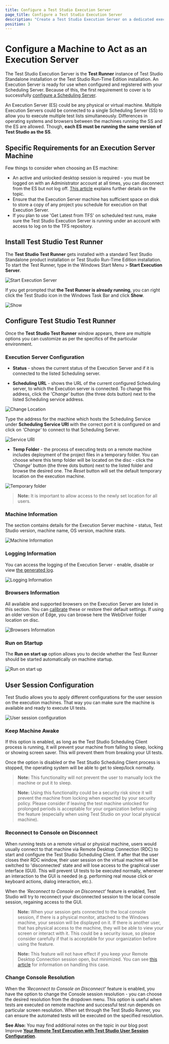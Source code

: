 ```yaml
---
title: Configure a Test Studio Execution Server
page_title: Configure a Test Studio Execution Server
description: "Create a Test Studio Execution Server on a dedicated execution machine in a scheduling setup. Execute Test Studio tests on remote machines. The Execution Server is the Test Studio Test Runner instance of Test Studio Standalone installation or the Test Studio Run-Time Edition installation. An Execution Server is ready for use when configured and registered with your Scheduling Server."
position: 3
---
```

# Configure a Machine to Act as an Execution Server

The Test Studio Execution Server is the **Test Runner** instance of Test Studio Standalone installation or the Test Studio Run-Time Edition installation. An Execution Server is ready for use when configured and registered with your Scheduling Server. Because of this, the first requirement to cover is to successfully <a href="/features/scheduling-test-runs/multiple-machines-scheduling-setup/create-scheduling-server" target="_blank">configure a Scheduling Server</a>.

An Execution Server (ES) could be any physical or virtual machine. Multiple Execution Servers could be connected to a single Scheduling Server (SS) to allow you to execute multiple test lists simultaneously. Differences in operating systems and browsers between the machines running the SS and the ES are allowed. Though, **each ES must be running the same version of Test Studio as the SS**.

## Specific Requirements for an Execution Server Machine

Few things to consider when choosing an ES machine:

- An active and unlocked desktop session is required - you must be logged on with an Administrator account at all times, you can disconnect from the ES but not log off.  <a href="/knowledge-base/test-execution-kb/locked-machine" target="_blank">This article</a> explains further details on the topic.
- Ensure that the Execution Server machine has sufficient space on disk to store a copy of any project you schedule for execution on that Execution Server.
- If you plan to use 'Get Latest from TFS' on scheduled test runs, make sure the Test Studio Execution Server is running under an account with access to log on to the TFS repository.

## Install Test Studio Test Runner

The **Test Studio Test Runner** gets installed with a standard Test Studio Standalone product installation or Test Studio Run-Time Edition installation. To start the Test Runner, type in the Windows Start Menu > **Start Execution Server**.

![Start Execution Server][1a]

If you get prompted that **the Test Runner is already running**, you can right click the Test Studio icon in the Windows Task Bar and click **Show**.

![Show][1]

## Configure Test Studio Test Runner

Once the **Test Studio Test Runner** window appears, there are multiple options you can customize as per the specifics of the particular environment. 

### Execution Server Configuration

- **Status** - shows the current status of the Execution Server and if it is connected to the listed Scheduling server.

- **Scheduling URL** - shows the URL of the current configured Scheduling server, to which the Execution server is connected. To change this address, click the *'Change'* button (the three dots button) next to the listed Scheduling service address.

![Change Location][2]

Type the address for the machine which hosts the Scheduling Service under **Scheduling Service URI** with the correct port it is configured on and click on *'Change'* to connect to that Scheduling Server.

![Service URI][3]

- **Temp Folder** - the process of executing tests on a remote machine includes deployment of the project files in a temporary folder. You can choose where this temp folder will be located on the disc - click the *'Change'* button (the three dots button) next to the listed folder and browse the desired one. The *Reset* button will set the default temporary location on the execution machine.

![Temporary folder][5]

> **Note:** It is important to allow access to the newly set location for all users.

### Machine Information

The section contains details for the Execution Server machine - status, Test Studio version, machine name, OS version, machine stats.

![Machine Information][6]

### Logging Information

You can access the logging of the Execution Server - enable, disable or view <a href="/knowledge-base/best-practices-kb/generate-application-log" target="_blank">the generated log</a>.

![Logging Information][6a]

### Browsers Information

All available and supported browsers on the Execution Server are listed in this section. You can <a href="/features/project-settings/browsers" target="_blank">calibrate</a> these or restore their default settings. If using an older version of Edge, you can browse here the WebDriver folder location on disc.

![Browsers Information][6b]

### Run on Startup

The **Run on start up** option allows you to decide whether the Test Runner should be started automatically on machine startup.

![Run on start up][7]

## User Session Configuration

Test Studio allows you to apply different configurations for the user session on the execution machines. That way you can make sure the machine is available and ready to execute UI tests.

![User session configuration][8]

### Keep Machine Awake

If this option is enabled, as long as the Test Studio Scheduling Client process is running, it will prevent your machine from falling to sleep, locking or showing screen saver. This will prevent them from breaking your UI tests.

Once the option is disabled or the Test Studio Scheduling Client process is stopped, the operating system will be able to get to sleep/lock normally.

> __Note:__ This functionality will not prevent the user to manually lock the machine or put it to sleep.</br>

> __Note:__ Using this functionality could be a security risk since it will prevent the machine from locking when expected by your security policy. Please consider if leaving the test machine unlocked for prolonged periods is acceptable for your organization before using the feature (especially when using Test Studio on your local physical machine).

### Reconnect to Console on Disconnect

When running tests on a remote virtual or physical machine, users would usually connect to that machine via Remote Desktop Connection (RDC) to start and configure the Test Studio Scheduling Client. If after that the user closes their RDC window, their user session on the virtual machine will be switched to 'disconnected' state and will lose access to the graphical user interface (GUI). This will prevent UI tests to be executed normally, whenever an interaction to the GUI is needed (e.g. performing real mouse click or keyboard actions, dialog interaction, etc.).

When the *'Reconnect to Console on Disconnect'* feature is enabled, Test Studio will try to reconnect your disconnected session to the local console session, regaining access to the GUI.

> __Note:__ When your session gets connected to the local console session, if there is a physical monitor, attached to the Windows machine, your session will be displayed on it. If there is another user, that has physical access to the machine, they will be able to view your screen or interact with it. This could be a security issue, so please consider carefully if that is acceptable for your organization before using the feature.</br>

> __Note:__ This feature will not have effect if you keep your Remote Desktop Connection session open, but minimized. You can see <a href="/knowledge-base/test-execution-kb/minimized-rdc" target="_blank">this article</a> for information on handling this case.

### Change Console Resolution

When the *'Reconnect to Console on Disconnect'* feature is enabled, you have the option to change the Console session resolution - you can choose the desired resolution from the dropdown menu. This option is useful when tests are executed on remote machine and successful test run depends on particular screen resolution. When set through the Test Studio Runner, you can ensure the automated tests will be executed on the specified resolution.

__See Also:__ You may find additional notes on the topic in our blog post Improve <a href="https://www.telerik.com/blogs/improve-remote-test-execution-test-studio-user-session-configuration" target="_blank">__Your Remote Test Execution with Test Studio User Session Configuration__</a>.

[1]: /img/features/scheduling-test-runs/create-execution-server/fig1.png
[1a]: /img/features/scheduling-test-runs/create-execution-server/fig1a.png
[2]: /img/features/scheduling-test-runs/create-execution-server/fig2.png
[3]: /img/features/scheduling-test-runs/create-execution-server/fig3.png
[4]: /img/features/scheduling-test-runs/create-execution-server/change-button.png
[5]: /img/features/scheduling-test-runs/create-execution-server/fig4.png
[6]: /img/features/scheduling-test-runs/create-execution-server/fig6.png
[6a]: /img/features/scheduling-test-runs/create-execution-server/fig6a.png
[6b]: /img/features/scheduling-test-runs/create-execution-server/fig6b.png
[7]: /img/features/scheduling-test-runs/create-execution-server/fig7.png
[8]: /img/features/scheduling-test-runs/create-execution-server/fig8.png